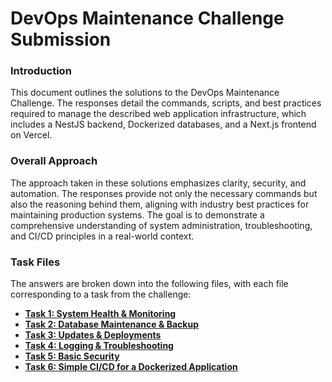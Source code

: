 # DevOps Maintenance Challenge Submission

### Introduction

This document outlines the solutions to the DevOps Maintenance Challenge. The responses detail the commands, scripts, and best practices required to manage the described web application infrastructure, which includes a NestJS backend, Dockerized databases, and a Next.js frontend on Vercel.

### Overall Approach

The approach taken in these solutions emphasizes clarity, security, and automation. The responses provide not only the necessary commands but also the reasoning behind them, aligning with industry best practices for maintaining production systems. The goal is to demonstrate a comprehensive understanding of system administration, troubleshooting, and CI/CD principles in a real-world context.

### Task Files

The answers are broken down into the following files, with each file corresponding to a task from the challenge:

*   [**Task 1: System Health & Monitoring**](./TASK_1_SYSTEM_HEALTH_MONITORING.md)
*   [**Task 2: Database Maintenance & Backup**](./TASK_2_DATABASE_MAINTENANCE.md)
*   [**Task 3: Updates & Deployments**](./TASK_3_UPDATES_DEPLOYMENTS.md)
*   [**Task 4: Logging & Troubleshooting**](./TASK_4_LOGGING_TROUBLESHOOTING.md)
*   [**Task 5: Basic Security**](./TASK_5_BASIC_SECURITY.md)
*   [**Task 6: Simple CI/CD for a Dockerized Application**](./TASK_6_CI_CD_PIPELINE.md)